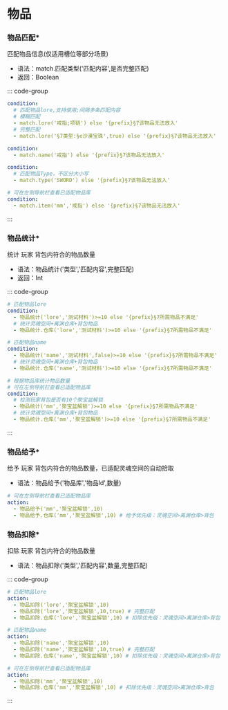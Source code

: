 # 物品


### 物品匹配*

匹配物品信息(仅适用槽位等部分场景)

- 语法：match.匹配类型('匹配内容',是否完整匹配)
- 返回：Boolean

::: code-group

```yaml [lore]
condition:
  # 匹配物品lore,支持使用;间隔多条匹配内容
  # 模糊匹配
  - match.lore('戒指;项链') else '{prefix}§7该物品无法放入'
  # 完整匹配
  - match.lore('§7类型:§e沙漠宝珠',true) else '{prefix}§7该物品无法放入'
```

```yaml [name]
condition:
  - match.name('戒指') else '{prefix}§7该物品无法放入'
```

```yaml [type]
condition:
  # 匹配物品Type，不区分大小写
  - match.type('SWORD') else '{prefix}§7该物品无法放入'
```

```yaml [物品库]
# 可在左侧导航栏查看已适配物品库
condition:
  - match.item('mm','戒指') else '{prefix}§7该物品无法放入'
```
:::



### 物品统计*

统计 玩家 背包内符合的物品数量

- 语法：物品统计('类型','匹配内容',完整匹配)
- 返回：Int

::: code-group

```yaml [lore]
# 匹配物品lore
condition:
  - 物品统计('lore','测试材料')>=10 else '{prefix}§7所需物品不满足'
  # 统计灵魂空间+离渊仓库+背包物品
  - 物品统计.仓库('lore','测试材料')>=10 else '{prefix}§7所需物品不满足'
```

```yaml [name]
# 匹配物品name
condition:
  - 物品统计('name','测试材料',false)>=10 else '{prefix}§7所需物品不满足'
  # 统计灵魂空间+离渊仓库+背包物品
  - 物品统计.仓库('name','测试材料')>=10 else '{prefix}§7所需物品不满足'
```

```yaml [物品库]
# 根据物品库统计物品数量
# 可在左侧导航栏查看已适配物品库
condition:
  # 检测玩家背包是否有10个聚宝盆解锁
  - 物品统计('mm','聚宝盆解锁')>=10 else '{prefix}§7所需物品不满足'
  # 统计灵魂空间+离渊仓库+背包物品
  - 物品统计.仓库('mm','聚宝盆解锁')>=10 else '{prefix}§7所需物品不满足'
```
:::

### 物品给予*

给予 玩家 背包内符合的物品数量，已适配灵魂空间的自动拾取

- 语法：物品给予('物品库','物品Id',数量)

```yaml
# 可在左侧导航栏查看已适配物品库
action:
  - 物品给予('mm','聚宝盆解锁',10)
  - 物品给予.仓库('mm','聚宝盆解锁',10) # 给予优先级：灵魂空间>离渊仓库>背包
```

### 物品扣除*

扣除 玩家 背包内符合的物品数量

- 语法：物品扣除('类型','匹配内容',数量,完整匹配)

::: code-group

```yaml [lore]
# 匹配物品lore
action:
  - 物品扣除('lore','聚宝盆解锁',10)
  - 物品扣除('lore','聚宝盆解锁',10,true) # 完整匹配
  - 物品扣除.仓库('lore','聚宝盆解锁',10) # 扣除优先级：灵魂空间>离渊仓库>背包
```

```yaml [name]
# 匹配物品name
action:
  - 物品扣除('name','聚宝盆解锁',10)
  - 物品扣除('name','聚宝盆解锁',10,true) # 完整匹配
  - 物品扣除.仓库('name','聚宝盆解锁',10) # 扣除优先级：灵魂空间>离渊仓库>背包
```

```yaml [物品库]
# 可在左侧导航栏查看已适配物品库
action:
  - 物品扣除('mm','聚宝盆解锁',10)
  - 物品扣除.仓库('mm','聚宝盆解锁',10) # 扣除优先级：灵魂空间>离渊仓库>背包
```
:::
